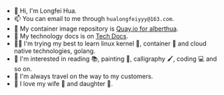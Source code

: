 - 👋 Hi, I'm Longfei Hua.
- 📫 You can email to me through `hualongfeiyyy@163.com`.
- 💾 My container image repository is [Quay.io for alberthua](https://quay.io/user/alberthua).
- 📝 My technology docs is on [Tech Docs](https://github.com/Alberthua-Perl/tech-docs/blob/master/README.md).
- 👨‍💻 I'm trying my best to learn linux kernel 🐧, container 🐳 and cloud native technologies, golang.
- 👀 I'm interested in reading 📚, painting 🎨, calligraphy 🖌, coding 💻 and so on.
- 🚄 I'm always travel on the way to my customers.
- 💞 I love my wife 👩 and daughter 👧.
